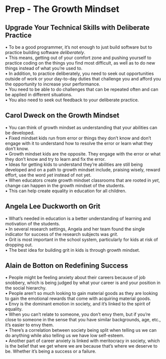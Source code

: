 # Prep - The Growth Mindset

## Upgrade Your Technical Skills with Deliberate Practice

• To be a good programmer, it’s not enough to just build software but to practice building software _deliberately_.  
• This means, getting out of your comfort zone and pushing yourself to practice coding on the things you find most difficult, as well as to do new things instead of what you’re used to.  
• In addition, to practice deliberately, you need to seek out opportunities outside of work or your day-to-day duties that challenge you and afford you the opportunity to increase your performance.  
• You need to be able to do challenges that can be repeated often and can be applied in different situations.  
• You also need to seek out feedback to your deliberate practice.  

## Carol Dweck on the Growth Mindset

• You can think of growth mindset as understanding that your abilities can be developed.  
• Fixed mindset kids run from error or things they don’t know and don’t engage with it to understand how to resolve the error or learn what they don’t know.  
• Growth mindset kids are the opposite. They engage with the error or what they don’t know and try to learn and fix the error.  
• Ideas for getting kids to understand they’re abilities are still being developed and on a path to growth mindset include, praising wisely, reward effort, use the word _yet_ instead of not yet.  
•  When educators create growth mindset classrooms that are rooted in _yet_, change can happen in the growth mindset of the students.  
• This can help create equality in education for all children.  

## Angela Lee Duckworth on Grit

• What’s needed in education is a better understanding of learning and motivation of the students.  
• In several research settings, Angela and her team found the single indicator for success of the research subjects was _grit_.  
• Grit is most important in the school system, particularly for kids at risk of dropping out.  
• The best idea for building grit in kids is through growth mindset.  

## Alain de Botton on Redefining Success

• People might be feeling anxiety about their careers because of job snobbery, which is being judged by what your career is and your position in the social hierarchy.  
• People aren’t so much looking to gain material goods as they are looking to gain the emotional rewards that come with acquiring material goods.  
• Envy is the dominant emotion in society, and it’s linked to the spirit of equality.  
• When you can’t relate to someone, you don’t envy them, but if you’re close to someone in the sense that you have similar backgrounds, age, etc., it’s easier to envy them.  
• There’s a correlation between society being split when telling us we can do anything while also telling us we have low self-esteem.  
• Another part of career anxiety is linked with meritocracy in society, which is the belief that we get where we are because that’s where we deserve to be. Whether it’s being a success or a failure.  
